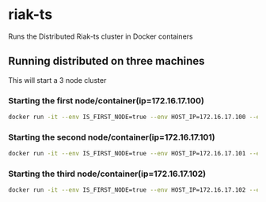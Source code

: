 riak-ts
=============

Runs the Distributed Riak-ts cluster in Docker containers


## Running distributed on three machines
This will start a 3 node cluster

### Starting the first node/container(ip=172.16.17.100)

```bash
docker run -it --env IS_FIRST_NODE=true --env HOST_IP=172.16.17.100 --env FIRST_RIAK_IP=172.16.17.100 -v /riak/log:/var/log/riak:rw  -v /riak/data:/var/lib/riak:rw  --net host gongyouliu4360/riak-ts:3.0
```

### Starting the second node/container(ip=172.16.17.101)

```bash
docker run -it --env IS_FIRST_NODE=true --env HOST_IP=172.16.17.101 --env FIRST_RIAK_IP=172.16.17.100 -v /riak/log:/var/log/riak:rw  -v /riak/data:/var/lib/riak:rw  --net host gongyouliu4360/riak-ts:3.0
```

### Starting the third node/container(ip=172.16.17.102)

```bash
docker run -it --env IS_FIRST_NODE=true --env HOST_IP=172.16.17.102 --env FIRST_RIAK_IP=172.16.17.100 -v /riak/log:/var/log/riak:rw  -v /riak/data:/var/lib/riak:rw  --net host gongyouliu4360/riak-ts:3.0
```

